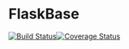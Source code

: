 # FlaskBase
[![Build Status](https://travis-ci.org/rblstr/FlaskBase.svg?branch=dev)](https://travis-ci.org/rblstr/FlaskBase)[![Coverage Status](https://coveralls.io/repos/rblstr/FlaskBase/badge.png?branch=dev)](https://coveralls.io/r/rblstr/FlaskBase?branch=dev)
